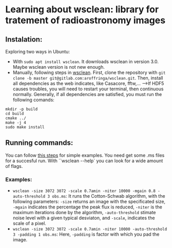 # Learning about wsclean: library for tratement of radioastronomy images
## Instalation:
Exploring two ways in Ubuntu:
-  With ``sudo apt install wsclean``. It downloads wsclean in version 3.0. Maybe wsclean version is not new enough.
-  Manually, following steps in [wsclean](https://wsclean.readthedocs.io/en/latest/installation.html). First, clone the repository with ``git clone -b master git@gitlab.com:aroffringa/wsclean.git``. Then, install all dependencies as the web indicates, like Casacore, fftw,... -->If HDF5 causes troubles, you will need to restart your terminal, then continuous normally. Generally, if all dependencies are satisfied, you must run the following comands:
``` 
mkdir -p build
cd build
cmake ../
make -j 4
sudo make install
```
## Running commands:
You can follow [this steps](https://wsclean.readthedocs.io/en/latest/usage.html) for simple examples. You need get some .ms files for a succesful run. With ``wsclean --help` you can look for a wide amount of flags.

### Examples:

- ``wsclean -size 3072 3072 -scale 0.7amin -niter 10000 -mgain 0.8 -auto-threshold 3 obs.ms``: It runs the Cotton-Schwab algorithm, with the following parameters: ``-size`` returns an image with the specificated size, ``-mgain`` indicates the percentage the peak flux is reduced, ``-niter`` is the maximum iterations done by the algorithm, ``-auto-threshold`` stimate noise level with a given typical desviaton, and ``-scale``, indicates the scale of a pixel.
- ``wsclean -size 3072 3072 -scale 0.7amin -niter 10000 -auto-threshold 3 -padding 1 obs.ms``: Here, ``-padding`` is factor with which you pad the image.
